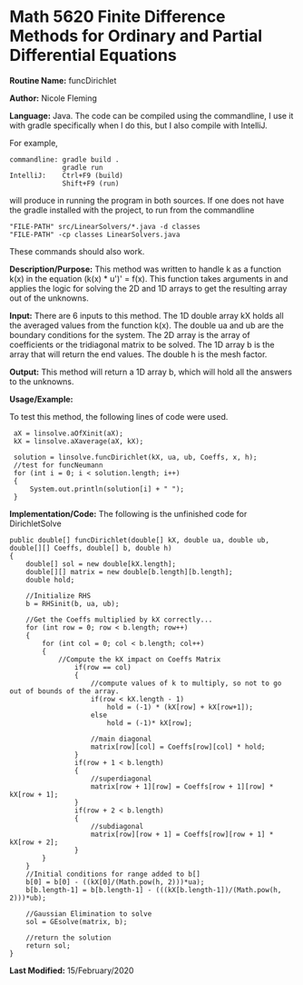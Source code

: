 # Math 5620 Finite Difference Methods for Ordinary and Partial Differential Equations

**Routine Name:**           funcDirichlet

**Author:**                 Nicole Fleming

**Language:**              Java. The code can be compiled using the commandline, I use it with gradle specifically when I do this, but I also compile with IntelliJ.

For example,

    commandline: gradle build .
                 gradle run
    IntelliJ:    Ctrl+F9 (build)
                 Shift+F9 (run)

will produce in running the program in both sources. If one does not have the gradle installed with the project, to run from the commandline

    "FILE-PATH" src/LinearSolvers/*.java -d classes
    "FILE-PATH" -cp classes LinearSolvers.java
    
These commands should also work.

**Description/Purpose:** This method was written to handle k as a function k(x) in the equation (k(x) * u')' = f(x). This function takes arguments in and applies the logic for solving the 2D and 1D arrays to get the resulting array out of the unknowns.

**Input:** There are 6 inputs to this method. The 1D double array kX holds all the averaged values from the function k(x). The double ua and ub are the boundary conditions for the system. The 2D array is the array of coefficients or the tridiagonal matrix to be solved. The 1D array b is the array that will return the end values. The double h is the mesh factor. 

**Output:** This method will return a 1D array b, which will hold all the answers to the unknowns. 
  
  

**Usage/Example:**

To test this method, the following lines of code were used.
                  
     aX = linsolve.aOfXinit(aX);
     kX = linsolve.aXaverage(aX, kX);
    
     solution = linsolve.funcDirichlet(kX, ua, ub, Coeffs, x, h);
     //test for funcNeumann
     for (int i = 0; i < solution.length; i++)
     {
         System.out.println(solution[i] + " ");
     }

**Implementation/Code:** The following is the unfinished code for DirichletSolve
 
    public double[] funcDirichlet(double[] kX, double ua, double ub, double[][] Coeffs, double[] b, double h)
    {
        double[] sol = new double[kX.length];
        double[][] matrix = new double[b.length][b.length];
        double hold;

        //Initialize RHS
        b = RHSinit(b, ua, ub);

        //Get the Coeffs multiplied by kX correctly...
        for (int row = 0; row < b.length; row++)
        {
            for (int col = 0; col < b.length; col++)
            {
                //Compute the kX impact on Coeffs Matrix
                    if(row == col)
                    {
                        //compute values of k to multiply, so not to go out of bounds of the array.
                        if(row < kX.length - 1)
                            hold = (-1) * (kX[row] + kX[row+1]);
                        else
                            hold = (-1)* kX[row];

                        //main diagonal
                        matrix[row][col] = Coeffs[row][col] * hold;
                    }
                    if(row + 1 < b.length)
                    {
                        //superdiagonal
                        matrix[row + 1][row] = Coeffs[row + 1][row] * kX[row + 1];
                    }
                    if(row + 2 < b.length)
                    {
                        //subdiagonal
                        matrix[row][row + 1] = Coeffs[row][row + 1] * kX[row + 2];
                    }
            }
        }
        //Initial conditions for range added to b[]
        b[0] = b[0] - ((kX[0]/(Math.pow(h, 2)))*ua);
        b[b.length-1] = b[b.length-1] - (((kX[b.length-1])/(Math.pow(h, 2)))*ub);

        //Gaussian Elimination to solve
        sol = GEsolve(matrix, b);

        //return the solution
        return sol;
    }
     

**Last Modified:** 15/February/2020
